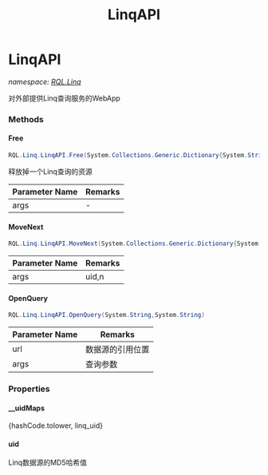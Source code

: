 ﻿---
title: LinqAPI
---

# LinqAPI
_namespace: [RQL.Linq](N-RQL.Linq.html)_

对外部提供Linq查询服务的WebApp



### Methods

#### Free
```csharp
RQL.Linq.LinqAPI.Free(System.Collections.Generic.Dictionary{System.String,System.String})
```
释放掉一个Linq查询的资源

|Parameter Name|Remarks|
|--------------|-------|
|args|-|


#### MoveNext
```csharp
RQL.Linq.LinqAPI.MoveNext(System.Collections.Generic.Dictionary{System.String,System.String})
```


|Parameter Name|Remarks|
|--------------|-------|
|args|uid,n|


#### OpenQuery
```csharp
RQL.Linq.LinqAPI.OpenQuery(System.String,System.String)
```


|Parameter Name|Remarks|
|--------------|-------|
|url|数据源的引用位置|
|args|查询参数|



### Properties

#### __uidMaps
{hashCode.tolower, linq_uid}
#### uid
Linq数据源的MD5哈希值

